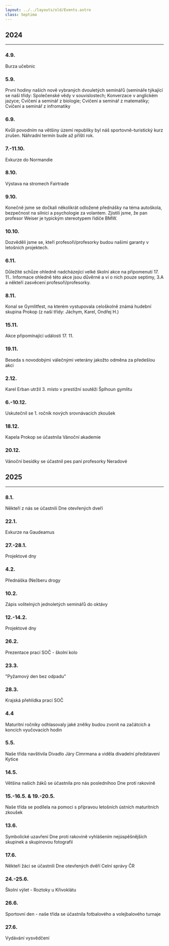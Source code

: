 ```yaml
---
layout: ../../layouts/old/Events.astro
class: Septima
---
```

## 2024
---
### 4.9. 
Burza učebnic

### 5.9. 
První hodiny našich nově vybraných dvouletých seminářů (semináře týkající se naší třídy: Společenské vědy v souvislostech; Konverzace v anglickém jazyce; Cvičení a seminář z biologie; Cvičení a seminář z matematiky; Cvičení a seminář z infromatiky

### 6.9. 
Kvůli povodním na většiny území republiky byl náš sportovně-turistický kurz zrušen. Náhradní termín bude až příští rok.

### 7.-11.10.
Exkurze do Normandie

### 8.10.
Výstava na stromech Fairtrade

### 9.10.
Konečně jsme se dočkali několikrát odložené přednášky na téma autoškola, bezpečnost na silnici a psychologie za volantem. Zjistili jsme, že pan profesor Weiser je typickým stereotypem řidiče BMW.

### 10.10.
Dozvěděli jsme se, kteří profesoři/profesorky budou našimi garanty v letošních projektech.

### 6.11.
Důležité schůze ohledně nadcházející velké školní akce na připomenutí 17. 11.. Informace ohledně této akce jsou důvěrné a ví o nich pouze septimy, 3.A a někteří zasvěcení profesoři/profesorky.

### 8.11.
Konal se Gymlitfest, na kterém vystupovala celoškolně známá hudební skupina Prokop (z naší třídy: Jáchym, Karel, Ondřej H.)

### 15.11.
Akce připomínající události 17. 11.

### 19.11.
Beseda s novodobými válečnými veterány jakožto odměna za předešlou akci

### 2.12.
Karel Erban utržil 3. místo v prestižní soutěži Šplhoun gymlitu

### 6.-10.12.
Uskutečnil se 1. ročník nových srovnávacích zkoušek

### 18.12.
Kapela Prokop se účastnila Vánoční akademie

### 20.12.
Vánoční besídky se účastnil pes paní profesorky Neradové

## 2025
---
### 8.1.
Někteří z nás se účastnili Dne otevřených dveří

### 22.1.
Exkurze na Gaudeamus

### 27.-28.1.
Projektové dny

### 4.2.
Přednáška (Ne)beru drogy

### 10.2.
Zápis volitelných jednoletých seminářů do oktávy

### 12.-14.2.
Projektové dny

### 26.2.
Prezentace prací SOČ - školní kolo

### 23.3.
"Pyžamový den bez odpadu"

### 28.3.
Krajská přehlídka prací SOČ

### 4.4
Maturitní ročníky odhlasovaly jaké znělky budou zvonit na začátcích a koncích vyučovacích hodin

### 5.5.
Naše třída navštívila Divadlo Járy Cimrmana a viděla divadelní představení Kytice

### 14.5.
Většina našich žáků se účastnila pro nás posledníhoo Dne proti rakovině

### 15.-16.5. & 19.-20.5.
Naše třída se podílela na pomoci s přípravou letošních ústních maturitních zkoušek

### 13.6.
Symbolické uzavření Dne proti rakovině vyhlášením nejúspěšnějších skupinek a skupinovou fotografií

### 17.6.
Někteří žáci se účastnili Dne otevřených dvěří Celní správy ČR

### 24.-25.6.
Školní výlet - Roztoky u Křivoklátu

### 26.6.
Sportovní den - naše třída se účastnila fotbalového a volejbalového turnaje

### 27.6.
Vydávání vysvědčení

